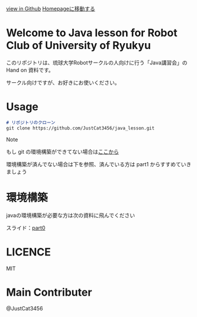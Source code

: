 [view in Github](https://github.com/JustCat3456/java_lesson) [Homepageに移動する](https://justcat3456.github.io/java_lesson/)


# Welcome to Java lesson for Robot Club of University of Ryukyu

このリポジトリは、琉球大学Robotサークルの人向けに行う「Java講習会」の Hand on 資料です。

サークル向けですが、お好きにお使いください。

# Usage

```md
# リポジトリのクローン
git clone https://github.com/JustCat3456/java_lesson.git
```

>[!NOTE]
>もし git の環境構築ができてない場合は[ここから](https://docs.google.com/presentation/d/1xSWBKu-rPGJ7vYiRrm72UvACdNRMTLPCBWk9dQlg7CY/edit#slide=id.g2f11d25bc9b_0_9)

環境構築が済んでない場合は下を参照、済んでいる方は part1 からすすめていきましょう

# 環境構築
javaの環境構築が必要な方は次の資料に飛んでください

スライド：[part0](https://docs.google.com/presentation/d/1lCH-qXEnX-DOkh1mO9HDAKTuva4rpODlIfX8Jl-URm4/edit?usp=sharing)

# LICENCE

MIT

# Main Contributer

@JustCat3456
